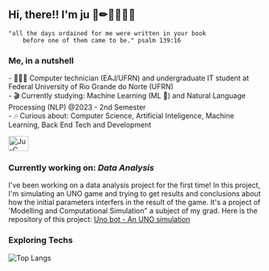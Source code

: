 <h2> Hi, there!! I'm ju 🔭✏👩🏾‍💻✨ </h2>

```quote
"all the days ordained for me were written in your book
    before one of them came to be." psalm 139:16
```
<h3> Me, in a nutshell</h3>
<div>
  <p>
- 👩🏾‍🎓 Computer technician (EAJ/UFRN) and undergraduate IT student at Federal University of Rio Grande do Norte (UFRN) <br>
- 🎬 Currently studying: Machine Learning (ML 🤯)  and Natural Language Processing (NLP) @2023 - 2nd Semester <br>
- 🎶 Curious about: Computer Science, Artificial Inteligence, Machine Learning, Back End Tech and Development
    </p>
<img align="center" alt="Ju-C" height="30" width="40" src="https://cdn.jsdelivr.net/gh/devicons/devicon/icons/python/python-original.svg">

<h3> Currently working on: <i> Data Analysis</i> </h3>
I've been working on a data analysis project for the first time! In this project, I'm simulating an UNO game and trying to get results and conclusions about how the initial parameters interfers in the result of the game. It's a project of 'Modelling and Computational Simulation" a subject of my grad. Here is the repository of this project: <a href="https://github.com/julianasantiago100/uno_simulation">Uno bot - An UNO simulation </a>

<h3> Exploring Techs</h3>

![Top Langs](https://github-readme-stats.vercel.app/api/top-langs/?username=julianasantiago100&layout=compact&theme=gruvbox)
